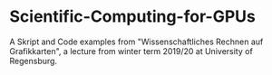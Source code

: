 # Scientific-Computing-for-GPUs
A Skript and Code examples from "Wissenschaftliches Rechnen auf Grafikkarten", 
a lecture from winter term 2019/20 at University of Regensburg.
